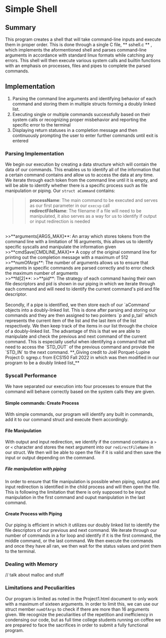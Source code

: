 # Simple Shell

## Summary

This program creates a shell that will take command-line inputs and execute
them in proper order. This is done through a single C file, ** sshell.c ** , which implements the aformentioned shell and parses command-line arguments in accordance with standard linux formats while catching any errors. This shell will then execute various system calls and builtin functions with an emphasis on processes, files and pipes to complete the parsed commands.

## Implementation

1. Parsing the command line arguments and identifying behavior of each command
and storing them in multiple structs forming a doubly linked list. 
2. Executing single or multiple commands successfully based on their system calls or recognizing proper misbehavior and reporting the specific error to the terminal  
3. Displaying return statuses in a completion message and then continuously
prompting the user to enter further commands until exit is entered

### Parsing Implementation

We begin our execution by creating a data structure which will contain the
data of our commands. This enables us to identify all of the information that a
certain command contains and allow us to access the data at any time. We iterate
through each token from the command line until it is empty, and will be able to
identify whether there is a specific process such as file manipulation or
piping. Our `struct aCommand` contains: <br> 
>>**processName**: The main command
to be executed and serves as our first parameter in our `execvp` call <br>
>>**redirectFileName**: The filename if a file will need to be manipulated, it
also serves as a way for us to identify if output or input redirection is needed
<br>
>>**arguments[ARGS_MAX]**: An array which stores tokens from the command
line with a limitation of 16 arguments, this allows us to identify specific
syscalls and manipulate the information given <br>  
>>**cmdSave[CMDLINE_MAX]** A
copy of the original command line for printing out the completion message with a
maximum of 512 <br>
>>**numOfArgs**: The number of arguments allows us to
ensure that arguments in specific commands are parsed correctly and to error
check the maximum number of arguments <br>
>>**fd[2]**:
>>**pid**: The strategy of
each command having their own file descriptors and pid is shown in our piping in
which we iterate through each command and will need to identify the current
command's pid and file descriptor. <br>
<br>
Secondly, if a pipe is identified, we then store each of our `aCommand` objects
into a doubly-linked list. This is done after parsing and storing our commands
and they are then assigned to two pointers `p and p_tail` which represents the
current item of the list and the last item of the list respectively. We then
keep track of the items in our list through the choice of a doubly-linked list.
The advantage of this is that we are able to manipulate and check the previous
and next command of the current command. This is especially useful when
identifying a command that will need to access the `STD_OUT` of the previous
command and provide the `STD_IN` to the next command. **_Giving credit to Joël
Porquet-Lupine Project 0: sgrep.c from ECS150 Fall 2022 in which was then
modified in our program to be a doubly linked list_**

### Syscall Performance

We have separated our execution into four processes to ensure that the command
will behave correctly based on the system calls they are given.

#### Simple commands: Create Process

With simple commands, our program will identify any built in commands, add it to
our command struct and execute them accordingly.

#### File Manipulation

With output and input redirection, we identify if the command contains a `>` or
`<` character and stores the next argument into our `redirectFileName` in our
struct. We then will be able to open the file if it is valid and then save the
input or output depending on the command.

##### File manipulation with piping

In order to ensure that file manipulation is possible when piping, output and
input redirection is identified in the child process and will then open the
file. This is following the limitation that there is only supposed to be input
manipulation in the first command and ouput manipulation in the last command.

#### Create Process with Piping

Our piping is efficient in which it utilizes our doubly linked list to identify
the file descriptors of our previous and next command. We iterate through our
number of commands in a for loop and identify if it is the first command, the
middle command, or the last command. We then execute the commands and once they
have all ran, we then wait for the status values and print them to the terminal.

### Dealing with Memory

// talk about malloc and stuff

### Limitations and Peculiarities

Our program is limited as noted in the Project1.html document to only work with
a maximum of sixteen arguments. In order to limit this, we can use our struct
member `numOfArgs` to check if there are more than 16 arguments given. We
recognize the peculiarities of the repetition and inefficiency in condensing our
code, but as full time college students running on coffee we are prepared to
face the sacrifices in order to submit a fully functional program.